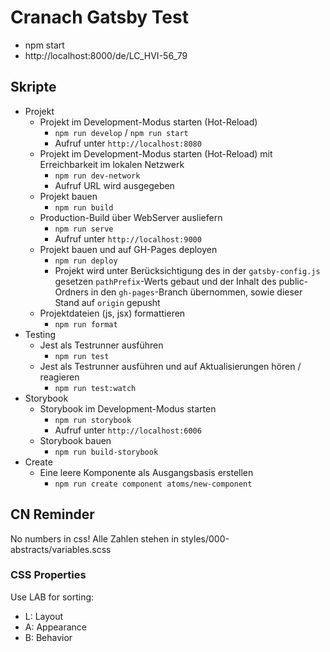 # Cranach Gatsby Test

- npm start
- http://localhost:8000/de/LC_HVI-56_79



## Skripte

- Projekt
  - Projekt im Development-Modus starten (Hot-Reload)
    - ```npm run develop``` / ```npm run start```
    - Aufruf unter ```http://localhost:8080```
  - Projekt im Development-Modus starten (Hot-Reload) mit Erreichbarkeit im lokalen Netzwerk
    - ```npm run dev-network```
    - Aufruf URL wird ausgegeben
  - Projekt bauen
    - ```npm run build```
  - Production-Build über WebServer ausliefern
    - ```npm run serve```
    - Aufruf unter ```http://localhost:9000```
  - Projekt bauen und auf GH-Pages deployen
    - ```npm run deploy```
    - Projekt wird unter Berücksichtigung des in der `gatsby-config.js` gesetzen `pathPrefix`-Werts gebaut und der Inhalt des public-Ordners in den `gh-pages`-Branch übernommen, sowie dieser Stand auf `origin` gepusht
  - Projektdateien (js, jsx) formattieren
    - ```npm run format```
- Testing
  - Jest als Testrunner ausführen
    - ```npm run test```
  - Jest als Testrunner ausführen und auf Aktualisierungen hören / reagieren
    - ```npm run test:watch```
- Storybook
  - Storybook im Development-Modus starten
    - ```npm run storybook```
    - Aufruf unter ```http://localhost:6006```
  - Storybook bauen
    - ```npm run build-storybook```
- Create
  - Eine leere Komponente als Ausgangsbasis erstellen
    - ```npm run create component atoms/new-component```


## CN Reminder
No numbers in css! Alle Zahlen stehen in styles/000-abstracts/variables.scss

### CSS Properties
Use LAB for sorting:
- L: Layout
- A: Appearance
- B: Behavior
